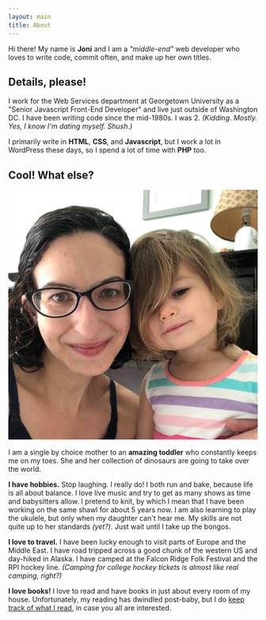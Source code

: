 ```yaml
---
layout: main
title: About
---
```


Hi there! My name is **Joni** and I am a _"middle-end"_ web developer who loves to write code, commit often, and make up her own titles.

## Details, please!

I work for the Web Services department at Georgetown University as a "Senior Javascript Front-End Developer" and live just outside of Washington DC. I have been writing code since the mid-1980s. I was 2. _(Kidding. Mostly. Yes, I know I'm dating myself. Shush.)_

I primarily write in **HTML**, **CSS**, and **Javascript**, but I work a lot in WordPress these days, so I spend a lot of time with **PHP** too.

## Cool! What else?

![My daughter and me](/assets/images/family.jpg)

I am a single by choice mother to an **amazing toddler** who constantly keeps me on my toes. She and her collection of dinosaurs are going to take over the world.

**I have hobbies.** Stop laughing. I really do! I both run and bake, because life is all about balance. I love live music and try to get as many shows as time and babysitters allow. I pretend to knit, by which I mean that I have been working on the same shawl for about 5 years now. I am also learning to play the ukulele, but only when my daughter can't hear me. My skills are not quite up to her standards _(yet?)_. Just wait until I take up the bongos.

**I love to travel.** I have been lucky enough to visit parts of Europe and the Middle East. I have road tripped across a good chunk of the western US and day-hiked in Alaska. I have camped at the Falcon Ridge Folk Festival and the RPI hockey line. _(Camping for college hockey tickets is almost like real camping, right?)_

**I love books!** I love to read and have books in just about every room of my house. Unfortunately, my reading has dwindled post-baby, but I do [keep track of what I read](/about/books/), in case you all are interested.
